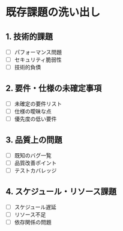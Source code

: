 # 既存課題の洗い出し

## 1. 技術的課題
- [ ] パフォーマンス問題
- [ ] セキュリティ脆弱性
- [ ] 技術的負債

## 2. 要件・仕様の未確定事項
- [ ] 未確定の要件リスト
- [ ] 仕様の曖昧な点
- [ ] 優先度の低い要件

## 3. 品質上の問題
- [ ] 既知のバグ一覧
- [ ] 品質改善ポイント
- [ ] テストカバレッジ

## 4. スケジュール・リソース課題
- [ ] スケジュール遅延
- [ ] リソース不足
- [ ] 依存関係の問題 
